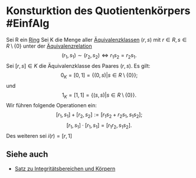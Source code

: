 # Konsturktion des Quotientenkörpers #EinfAlg 
Sei R ein [Ring](Einf.%20Alg/Definition/Ring.md)
Sei K die Menge aller [Äquivalenzklassen](LA1/Definitions/Relationsklasse.md) $(r,s)$ mit $r\in R,s\in R\setminus \{0\}$ unter der [Äquivalenzrelation](LA1/Definitions/%C3%84quivalenzrelation.md)$$(r_1,s_1)\sim(r_2,s_2)\iff r_1s_2=r_2s_1.$$
Sei $[r,s]\in K$ die Äquivalenzklasse des Paares $(r,s)$.
Es gilt:
$$0_K=[0,1]=\{(0,s)|s\in R\setminus\{0\}\};$$
und
$$1_K=[1,1]=\{(s,s)|s\in R\setminus\{0\}\}.$$
Wir führen folgende Operationen ein:
$$[r_1,s_1]+[r_2,s_2]:=[r_1s_2+r_2s_1,s_1s_2];$$
$$[r_1,s_1]\cdot[r_1,s_1]=[r_1r_2,s_1s_2].$$
Des weiteren sei $i(r)=[r,1]$
## Siehe auch
- [Satz zu Integritätsbereichen und Körpern](Einf.%20Alg/Theorems/Satz%20zu%20Integrit%C3%A4tsbereichen%20und%20K%C3%B6rpern.md)